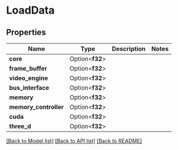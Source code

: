 # LoadData

## Properties

Name | Type | Description | Notes
------------ | ------------- | ------------- | -------------
**core** | Option<**f32**> |  | 
**frame_buffer** | Option<**f32**> |  | 
**video_engine** | Option<**f32**> |  | 
**bus_interface** | Option<**f32**> |  | 
**memory** | Option<**f32**> |  | 
**memory_controller** | Option<**f32**> |  | 
**cuda** | Option<**f32**> |  | 
**three_d** | Option<**f32**> |  | 

[[Back to Model list]](../README.md#documentation-for-models) [[Back to API list]](../README.md#documentation-for-api-endpoints) [[Back to README]](../README.md)


